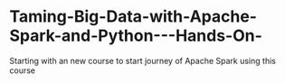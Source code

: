 # Taming-Big-Data-with-Apache-Spark-and-Python---Hands-On-
Starting with an new course to start journey of Apache Spark using this course
